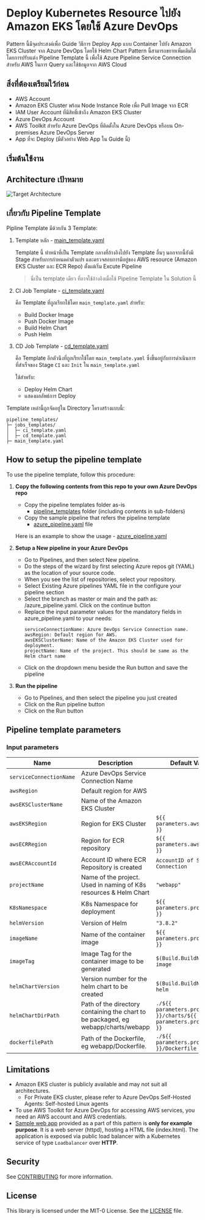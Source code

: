 # Deploy Kubernetes Resource ไปยัง Amazon EKS โดยใช้ Azure DevOps
Pattern นี้มีจุดประสงค์เพื่อ Guide วิธีการ Deploy App แบบ Container ไปยัง Amazon EKS Cluster จาก Azure DevOps โดยใช้ Helm Chart 
Pattern นี้สามารถขยายเพิ่มเติมได้โดยการปรับแต่ง Pipeline Template นี้ เพื่อใช้ Azure Pipeline Service Connection สำหรับ AWS ในการ Query และใช้ข้อมูลจาก AWS Cloud

## สิ่งที่ต้องเตรียมไว้ก่อน
- AWS Account
- Amazon EKS Cluster พร้อม Node Instance Role เพื่อ Pull Image จาก ECR
- IAM User Account ที่มีสิทธิ์เข้าถึง Amazon EKS Cluster
- Azure DevOps Account
- AWS Toolkit สำหรับ Azure DevOps ที่ติดตั้งใน Azure DevOps หรือบน On-premises Azure DevOps Server
- App ที่จะ Deploy (มีตัวอย่าง Web App ใน Guide นี้)

## เริ่มต้นใช้งาน

## Architecture เป้าหมาย
![Target Architecture](./docs/img/Architecture.png "Target Architecture")
## เกี่ยวกับ Pipeline Template
Pipline Template มีด้วยกัน 3 Template:

1. Template หลัก - [main_template.yaml](./pipeline_templates/main_template.yaml)

    Template นี้ ทำหน้าที่เป็น Template กลางที่อ้างอิงไปยัง Template อื่นๆ นอกจากนี้ยังมี Stage สำหรับการกำหนดค่าตัวแปร และตรวจสอบการมีอยู่ของ AWS resource (Amazon EKS Cluster และ ECR Repo) ตั้งแต่เริ่ม Excute Pipeline

    >นี่เป็น template เดียว ที่อาจใช้อ้างอิงเมื่อใช้ Pipeline Template ใน Solution นี้

2. CI Job Template - [ci_template.yaml](./pipeline_templates/job_templates/ci_template.yaml)

    คือ Template ที่ถูกเรียกใช้โดย `main_template.yaml` สำหรับ:
    - Build Docker Image
    - Push Docker Image
    - Build Helm Chart
    - Push Helm

3. CD Job Template - [cd_template.yaml](./pipeline_templates/job_templates/cd_template.yaml)

    คือ Template อีกตัวนึงที่ถูกเรียกใช้โดย `main_template.yaml` ซึ่งขึ้นอยู่กับการดำเนินการที่สำเร็จของ Stage `CI` และ `Init` ใน `main_template.yaml` 
    
    ใช้สำหรับ:
    - Deploy Helm Chart
    - แสดงผลลัพธ์การ Deploy

Template เหล่านี้ถูกจัดอยู่ใน Directory โครงสร้างแบบนี้:
```
pipeline_templates/
├─ jobs_templates/
│  ├─ ci_template.yaml
│  ├─ cd_template.yaml
├─ main_template.yaml
```

## How to setup the pipeline template
To use the pipeline template, follow this procedure:
1. **Copy the following contents from this repo to your own Azure DevOps repo**
    * Copy the pipeline templates folder as-is
        - [pipeline_templates](./pipeline_templates/) folder (including contents in sub-folders)
    * Copy the sample pipeline that refers the pipeline template
        - [azure_pipeline.yaml](./azure_pipeline.yaml) file
    
    Here is an example to show the usage - [azure_pipeline.yaml](./azure_pipeline.yaml)
2. **Setup a New pipeline in your Azure DevOps**
    * Go to Pipelines, and then select New pipeline.
    * Do the steps of the wizard by first selecting Azure repos git (YAML) as the location of your source code.
    * When you see the list of repositories, select your repository.
    * Select Existing Azure pipelines YAML file in the configure your pipeline section
    * Select the branch as master or main and the path as: /azure_pipeline.yaml. Click on the continue button
    * Replace the input parameter values for the mandatory fields in azure_pipeline.yaml to your needs:
        ```
        serviceConnectionName: Azure DevOps Service Connection name.
        awsRegion: Default region for AWS.
        awsEKSClusterName: Name of the Amazon EKS Cluster used for deployment.
        projectName: Name of the project. This should be same as the Helm chart name
        ```
    * Click on the dropdown menu beside the Run button and save the pipeline
3. **Run the pipeline**
    * Go to Pipelines, and then select the pipeline you just created
    * Click on the Run pipeline button
    * Click on the Run button

## Pipeline template parameters
### Input parameters

| Name                       | Description                                                     | Default Value         |
| -------------------------  | ----------------------------------------------------------------| --------------------- |
| `serviceConnectionName`    | Azure DevOps Service Connection Name                            |                       |
| `awsRegion`                | Default region for AWS                                          |                       |
| `awsEKSClusterName`        | Name of the Amazon EKS Cluster                                  |                       |
| `awsEKSRegion`             | Region for EKS Cluster                                          | `${{ parameters.awsRegion }}` |
| `awsECRRegion`             | Region for ECR repository                                       | `${{ parameters.awsRegion }}` |
| `awsECRAccountId`          | Account ID where ECR Repository is created                      | `AccountID of Service Connection` |
| `projectName`              | Name of the project. Used in naming of K8s resources & Helm Chart  | `"webapp"` |
| `K8sNamespace`             | K8s Namespace for deployment                                    | `${{ parameters.projectName }}` |
| `helmVersion`              | Version of Helm                                                 | `"3.8.2"` |
| `imageName`                | Name of the container image                                     | `${{ parameters.projectName }}` |
| `imageTag`                 | Image Tag for the container image to be generated               | `$(Build.BuildNumber)-image` |
| `helmChartVersion`         | Version number for the helm chart to be created                 | `$(Build.BuildNumber)-helm`  |
| `helmChartDirPath`         | Path of the directory containing the chart to be packaged, eg webapp/charts/webapp | `./${{ parameters.projectName }}/charts/${{ parameters.projectName }}` |
| `dockerfilePath`           | Path of the Dockerfile, eg webapp/Dockerfile.                   | `./${{ parameters.projectName }}/Dockerfile` |

## Limitations
- Amazon EKS cluster is publicly available and may not suit all architectures.
    - For Private EKS cluster, please refer to Azure DevOps Self-Hosted Agents: Self-hosted Linux agents
- To use AWS Toolkit for Azure DevOps for accessing AWS services, you need an AWS account and AWS credentials.
- [Sample web app](./webapp/charts/README.md) provided as a part of this pattern is **only for example purpose**. It is a web server (httpd), hosting a HTML file (index.html). The application is exposed via public load balancer with a Kubernetes service of type `Loadbalancer` over **HTTP**.

## Security

See [CONTRIBUTING](CONTRIBUTING.md#security-issue-notifications) for more information.

## License

This library is licensed under the MIT-0 License. See the [LICENSE](./LICENSE) file.
